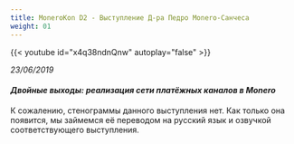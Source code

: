 ```yaml
---
title: MoneroKon D2 - Выступление Д-ра Педро Monero-Санчеса
weight: 01
---
```


{{< youtube id="x4q38ndnQnw" autoplay="false" >}}

*23/06/2019*

#### *Двойные выходы: реализация сети платёжных каналов в Monero​*

К сожалению, стенограммы данного выступления нет. Как только она появится, мы займемся её переводом на русский язык и озвучкой соответствующего выступления.
